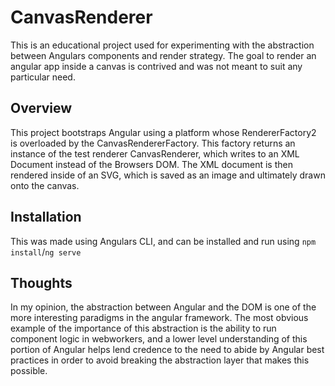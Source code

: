 # CanvasRenderer

This is an educational project used for experimenting with the abstraction between Angulars components and render strategy.
The goal to render an angular app inside a canvas is contrived and was not meant to suit any particular need.

## Overview

This project bootstraps Angular using a platform whose RendererFactory2 is overloaded by the CanvasRendererFactory.
This factory returns an instance of the test renderer CanvasRenderer, which writes to an XML Document instead of the Browsers
DOM. The XML document is then rendered inside of an SVG, which is saved as an image and ultimately drawn onto the canvas.

## Installation

This was made using Angulars CLI, and can be installed and run using `npm install`/`ng serve`

## Thoughts

In my opinion, the abstraction between Angular and the DOM is one of the more interesting paradigms in the angular framework.
The most obvious example of the importance of this abstraction is the ability to run component logic in webworkers, and a lower
level understanding of this portion of Angular helps lend credence to the need to abide by Angular best practices in order to avoid
breaking the abstraction layer that makes this possible.
